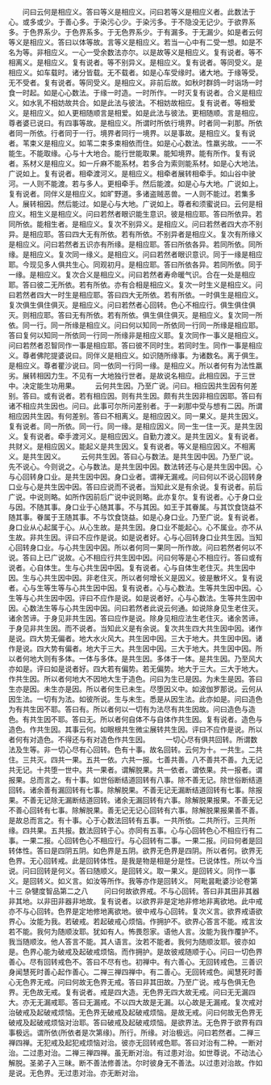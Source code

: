 <!-- { "loadSidebar": true } -->
　　问曰云何是相应义。答曰等义是相应义。问曰若等义是相应义者。此数法于心。或多或少。于善心多。于染污心少。于染污多。于不隐没无记少。于欲界系多。于色界系少。于色界系多。于无色界系少。于有漏多。于无漏少。如是者云何等义是相应义。答曰以体等故。言等义是相应义。若当一心中有二受一想。如是不名为等。非相应义。一心一受余数法亦尔。以是故等义是相应义。复有说者。等不相离义。是相应义。复有说者。等不别异义。是相应义。复有说者。等同受义。是相应义。如车载时。诸分皆载。无不载者。如是心车受缘时。诸大地。于缘等受。无不受者。复有说者。等同受义。是相应义。非前后故。如秋时群鸽一时诣场一时食一时起。如是心心数法。于缘一时造。一时所作。一时灭复有说者。合义是相应义。如水乳不相妨故共合。如是此法与彼法。不相妨故相应。复有说者。等相爱义。是相应义。如人更相随顺言是相爱。如是此法与彼法。更相随顺。言是相应。尊者婆已说曰。有四事等故。是相应义。所谓时所依行境界。时者同一刹那。所依者同一所依。行者同于一行。境界者同行一境界。以是事故。是相应义。复有说者。苇束义是相应义。如苇二束多束相依而住。如是心心数法。性羸劣故。一一不能生。不能取缘。心与十大地合。能行世能取果。能知境界。能有所作。复有说者。系材义是相应义。如一斤麻不能系材。若多合为索则能系材。如是心大地法。广说如上。复有说者。相牵渡河义。是相应义。相牵者展转相牵手。如山谷中驶河。一人则不能渡。若与多人。更相牵手。然后能渡。如是心与大地。广说如上。复有说者。同伴义是相应义。如旷野道。多诸盗贼恶兽。一人则不能过。若集多人。展转相因。然后能过。如是心与大地。广说如上。尊者和须蜜说曰。云何是相应义。相生义是相应义。问曰若然者眼识能生意识。彼是相应耶。答曰所依异。若同所依。能相生者。是相应义。复次不别异义。是相应义。问曰若然者四大亦不别异。是相应耶。答曰四大无有所依。若有所依。不别异者是相应义。复次有所缘义是相应义。问曰若然者五识亦有所缘。是相应耶。答曰所依各异。若同所依。同所缘。是相应义。复次同一缘义。是相应义。问曰若然者眼识意识。同于一缘是相应耶。今现见多人俱共生心。同观初月。是相应耶。答曰所依各异。若同所依。同于一缘。是相应义。复次合义是相应义。问曰若然者寿命暖气识。合在一处是相应耶。答曰彼二无所依。若有所依。亦有合相是相应义。复次一时生义是相应义。问曰若然者四大一时生是相应耶。答曰四大无所依。若有所依。一时俱生是相应义。复次俱生俱住俱灭。是相应义。问曰若然者心回转。色心不相应行。俱生俱住俱灭。则相应耶。答曰无有所依。若有所依。俱生俱住俱灭。是相应义。复次同一所依。同一行。同一所缘是相应义。问曰何以知同一所依同一行同一所缘是相应耶。答曰复何以知同一所依同一行同一所缘非是相应义耶。复次同作一事义是相应义。问曰若然者忍智同作一事是相应耶。答曰彼不同时生。若同时生。同作一事是相应义。尊者佛陀提婆说曰。同伴义是相应义。如识随所缘事。为诸数名。离于俱生。是相应义。尊者瞿沙说曰。同一依同一行同一缘。是相应义。所以者何有为法性羸劣。展转相因力生。不见有一大地独行世者。是故说名相应。此相应因。于三世中。决定能生功用果。
　　云何共生因。乃至广说。问曰。相应因共生因有何差别。答曰。或有说者。若有相应因。则有共生因。颇有共生因非相应因耶。答曰有诸不相应共生因也。问曰。此事可尔所问差别者。于一刹那中受与想有二因。所谓相应因共生因。有何差别。答曰不相离义。是相应因义。同一果义。是共生因义。复有说者。同一所依。同一行。同一缘。是相应因义。同一生一住一灭。是共生因义。复有说者。牵手渡河义。是相应因义。自勤力渡义。是共生因义。复有说者。共财义。是相应因义。能起义是共生因义。复有说者。等义是相应因义。不相离义。是共生因义。
　　云何共生因。答曰心与数法。是共生因中因。乃至广说。先不说心。今则说之。心与数法。是共生因中因。数法转还与心是共生因中因。心与心回转身口业。是共生因中因。身口业者。谓禅无漏戒。问曰何以不说心回转身口业与心是共生因中因。答曰应说而不说者。当知此义是有余说。复有说者。前后广说。中说则略。如所作因前后广说中说则略。此亦复尔。复有说者。心于身口业与因。不随其事。身口业于心随其事。不与其因。如王于其眷属。与其饮食饶益不随其事。眷属于王随其事。不与饮食饶益。如是心身口业。乃至广说。复有说者。身口业从心起属于心。从心生故。是共生因。身口业不能起心。心不属业。亦不从生故。非共生因。评曰不应作是说。如是说者好。心与心回转身口业共生因。当知心回转身口业。与心共生因中因。所以者何同一果同一所作故。问曰若然者何以不说。答曰上已广说故。心不相应行共生因中因。问曰何等是心不相应行。答曰或有说者。心自体生。生与心共生因中因。复有说者。心与自体生老住灭。共生因中因。生与心共生因中因。非老住灭。所以者何增长义是因义。彼是散坏义。复有说者。心与生等生等与心共生因中因。复有说者。心与心数法。生等共生因中因。心生等与心共生因中因。评曰不应作是说。如是说者好。心与心数法。生等共生因中因。心数法生等与心共生因中因。问曰若然者此说云何通。如说除身见生老住灭。诸余苦谛。于身见非共生因。答曰应作是说。除身见相应法生老住灭。诸余苦谛。于身见非共生因。而不说者。当知此义是有余说。复次共生四大共生因中因。诸作是说。四大势无偏者。地大水火风大。共生因中因。三大于地大。共生因中因。诸作是说。四大势有偏者。地大于三大。共生因中因。三大于地大。共生因中因。所以者何地大则有多体。一体与多体。是共生因。多体于一体。是共生因。乃至风大亦如是。评曰如是说者好。四大若有偏势。若无偏势。地大于三大。三大于地大。作共生因。所以者何地大不因地大生于造色。问曰为生已是因。为未生是因。答曰生亦是因。未生亦是因。所以者何生已未生。尽堕因义中。如波伽罗那说。云何从因生法。一切有为法。如彼所说。生与未生。悉是从因生法。此亦如是。问曰造色为有共生因不耶。答曰有。所以者何以一切有为法尽有共生因故。问曰造色与造色。有共生因不耶。答曰无。所以者何自体不与自体作共生因。复有说者。造色与造色。作共生因。其事云何。如眼根共生微尘展转共生因。评曰不应作是说。所以者何有对造色。不得还与有对造色作共生因。
　　一切心尽有俱共回转。所谓数法及生等。非一切心尽有心回转。色有十事。故名回转。云何为十。一共生。二共住。三共灭。四共一果。五共一依。六共一报。七善共善。八不善共不善。九无记共无记。十共堕一世中。共一果者。谓解脱果。共一依者。谓依果。共一报者。谓报果。总而言之。有十事。如世俗断结道回转有八事。除不善无记。除世俗断结道回转。诸余善有漏回转有七事。除解脱果。不善无记无漏断结道回转有七事。除报果。不善无记除无漏断结道回转。诸余无漏回转有六事。除解脱果报果。不善无记不善心回转有七事。除解脱果。善无记无记心回转有六事。除解脱果报果善不善。是故总而言之。有十事。心于心数法回转有五事。一共所依。二共所行。三共所缘。四共果。五共报。数法回转于心。亦同有五事。心与心回转色心不相应行有二事。一果二报。心回转色心不相应行。与心回转有二事。一果二报。问曰何者是回转体性。答曰是四阴五阴。如色界是五阴。欲界无色界是四阴。所以者何。欲界无色界。无心回转戒。此是回转体性。是我是物是相是分是性。已说体性。所以今当说。问曰回转是何义。答曰随顺义。是回转义。取一果义。是回转义。同作一事义。是回转义。如义言。如汝等所作。我等亦作是回转义。
阿毗昙毗婆沙论卷第十三
杂犍度智品第二之八
　　问曰何故欲界戒。不与心回转。答曰非其田非其器非其地。以非田非器非地故。复有说者。以欲界非是定地非修地非离欲地。此中戒亦不与心回转。色界是定地修地离欲地。彼中戒与心回转。复次义言。欲界戒语欲界心。汝能为我。若破戒。若起破戒心烦恼。作拥护不。欲界心答言不能。戒言汝若不能。我何为随顺汝耶。犹如有人。怖畏怨家。语他人言。汝能为我作覆护不。我当随顺汝。他人答言不能。其人语言。汝若不能者。我何为随顺汝耶。彼亦如是。色界心能为破戒及起破戒烦恼。而作拥护。是故彼戒随顺于心。问曰一切色界善心。尽有回转戒色不。答曰不尽有也。初禅中。有六善心。无回转戒色。三善识身闻慧死时善心起作善心。二禅三禅四禅中。有二善心。无回转戒色。闻慧死时善心无色界无戒。问曰何故无色界无戒。答曰非其田故。乃至广说。戒与色俱无色界。无色故无戒。复有说者。戒是四大造。无色界无四大故无戒。问曰无无漏四大。亦无无漏戒耶。答曰无漏戒。不以四大故是无漏。以心故是无漏戒。复次戒对治破戒及起破戒烦恼。无色界无破戒及起破戒烦恼。是故无戒。问曰何故无色界无破戒及起破戒烦恼对治耶。答曰破戒及起破戒烦恼。是欲界法。无色界于欲界有四事极远。谓所依(所依者是次第缘)。所行。所缘。对治极远。问曰若然者。二禅三禅四禅。无犯戒及起犯戒烦恼对治。彼亦无回转戒色耶。答曰对治有二种。一断对治。二过患对治。二禅三禅四禅。虽无断对治。有过患对治。如世尊说。不动法心解脱。圣弟子入三昧。断不善法修善法。尔时彼身无不善法。以过患对治故。作如是说。无色界。无过患对治。亦无断对治。
